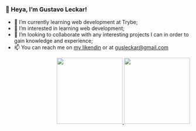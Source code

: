 
### 👋 Heya, I’m Gustavo Leckar!

- 🌱 I’m currently learning web development at Trybe;
- 👀 I’m interested in learning web development;
- 🤝 I’m looking to collaborate with any interesting projects I can in order to gain knowledge and experience;
- 📫 You can reach me on [my likendin](https://linkedin.com/in/gustavoleckar/) or at gusleckar@gmail.com


<div align="center" style="display: flex; flex-direction: row-reverse;">
  <a href="https://github.com/Leckar">
  <img height="180em" class="img" src="https://github-readme-stats.vercel.app/api?username=Leckar&show_icons=true&theme=highcontrast&include_all_commits=true&count_private=true"/>
  <img height="180em" class="img" src="https://github-readme-stats.vercel.app/api/top-langs/?username=Leckar&layout=compact&theme=highcontrast"/>
</div>
